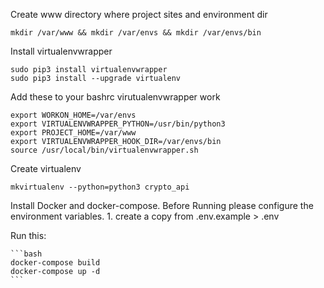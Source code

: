 Create www directory where project sites and environment dir

    mkdir /var/www && mkdir /var/envs && mkdir /var/envs/bin

Install virtualenvwrapper

    sudo pip3 install virtualenvwrapper
    sudo pip3 install --upgrade virtualenv

Add these to your bashrc virutualenvwrapper work

    export WORKON_HOME=/var/envs
    export VIRTUALENVWRAPPER_PYTHON=/usr/bin/python3
    export PROJECT_HOME=/var/www
    export VIRTUALENVWRAPPER_HOOK_DIR=/var/envs/bin
    source /usr/local/bin/virtualenvwrapper.sh

Create virtualenv

    mkvirtualenv --python=python3 crypto_api


Install Docker and docker-compose.
    Before Running please configure the environment variables.
        1. create a copy from .env.example > .env


Run this:

    ```bash
    docker-compose build
    docker-compose up -d
    ```

